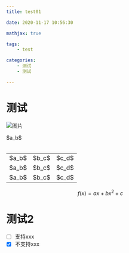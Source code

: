```yaml
---
title: test01

date: 2020-11-17 10:56:30

mathjax: true

tags:
	- test

categories:
	- 测试 
	- 测试

---
```


# 测试
![图片](https://oss.ghovos.top/hexo/myblog/note/1.png "图片")

<div>$a_b$<div>
<br/>

<!--more-->

<table>
	<tr>
		<td>$a_b$</td>	
		<td>$b_c$</td>	
		<td>$c_d$</td>	
	</tr>
	<tr>
		<td>$a_b$</td>	
		<td>$b_c$</td>	
		<td>$c_d$</td>	
	<tr>
	</tr>
		<td>$a_b$</td>	
		<td>$b_c$</td>	
		<td>$c_d$</td>	
	</tr>
</table>

$$f(x)=ax+bx^2+c$$

# 测试2 
- [ ] 支持xxx
- [x] 不支持xxx
